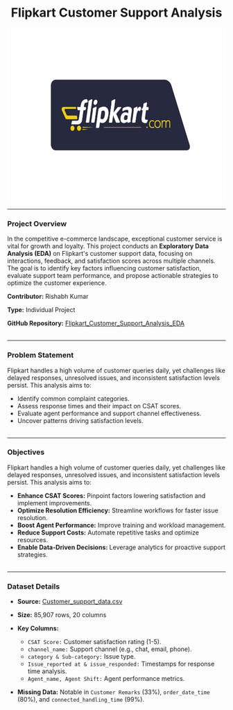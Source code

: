 <h1 style="text-align: center;">Flipkart Customer Support Analysis</h1>
<p align="center">
  <img src="https://github.com/Rishabh45/Flipkart_Customer_Support_Analysis_EDA/blob/main/flipkart_logo.png" width="700" height="400">
</p>

---
### Project Overview
In the competitive e-commerce landscape, exceptional customer service is vital for growth and loyalty. This project conducts an **Exploratory Data Analysis (EDA)** on Flipkart's customer support data, focusing on interactions, feedback, and satisfaction scores across multiple channels. The goal is to identify key factors influencing customer satisfaction, evaluate support team performance, and propose actionable strategies to optimize the customer experience.

**Contributor:** Rishabh Kumar

**Type:** Individual Project

**GitHub Repository:** [Flipkart_Customer_Support_Analysis_EDA](https://github.com/Rishabh45/Flipkart_Customer_Support_Analysis_EDA) <br><br>

---
### Problem Statement
Flipkart handles a high volume of customer queries daily, yet challenges like delayed responses, unresolved issues, and inconsistent satisfaction levels persist. This analysis aims to:
- Identify common complaint categories.
- Assess response times and their impact on CSAT scores.
- Evaluate agent performance and support channel effectiveness.
- Uncover patterns driving satisfaction levels. <br><br>

---
### Objectives
Flipkart handles a high volume of customer queries daily, yet challenges like delayed responses, unresolved issues, and inconsistent satisfaction levels persist. This analysis aims to:
- **Enhance CSAT Scores:** Pinpoint factors lowering satisfaction and implement improvements.
- **Optimize Resolution Efficiency:** Streamline workflows for faster issue resolution.
- **Boost Agent Performance:** Improve training and workload management.
- **Reduce Support Costs:** Automate repetitive tasks and optimize resources.
- **Enable Data-Driven Decisions:** Leverage analytics for proactive support strategies. <br><br>

---
### Dataset Details
- **Source:** [Customer_support_data.csv](https://raw.githubusercontent.com/Rishabh45/Flipkart_Customer_Support_Analysis_EDA/refs/heads/main/Customer_support_data.csv)

- **Size:** 85,907 rows, 20 columns
  
- **Key Columns:**
  - `CSAT Score:` Customer satisfaction rating (1-5).
  - `channel_name:` Support channel (e.g., chat, email, phone).
  - `category & Sub-category:` Issue type.
  - `Issue_reported at & issue_responded:` Timestamps for response time analysis.
  - `Agent_name, Agent Shift:` Agent performance metrics.

- **Missing Data:** Notable in `Customer Remarks` (33%), `order_date_time` (80%), and `connected_handling_time` (99%). <br><br>
